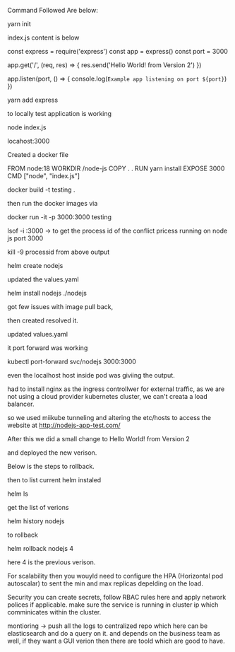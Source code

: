Command Followed Are below:

yarn init 

index.js content is below

const express = require('express')
const app = express()
const port = 3000

app.get('/', (req, res) => {
  res.send('Hello World! from Version 2')
})

app.listen(port, () => {
  console.log(`Example app listening on port ${port}`)
})


yarn add express 

to locally test application is working 

 node index.js   

locahost:3000

Created a docker file 


FROM node:18
WORKDIR /node-js
COPY . .
RUN yarn install 
EXPOSE 3000
CMD ["node", "index.js"]


 docker build -t testing .

then run the docker images via 

 docker run -it -p 3000:3000 testing 


 lsof -i :3000 -> to get the process id of the conflict pricess running on node js port 3000

kill -9 processid from above output

helm create nodejs

updated the values.yaml

helm install nodejs ./nodejs 

got few issues with image pull back,

then created resolved it.

updated values.yaml


it port forward was working 

kubectl port-forward svc/nodejs 3000:3000

even the localhost host inside pod was giviing the output.


had to install nginx as the ingress controllwer for external traffic, as we are not using a cloud provider kubernetes cluster, we can't creata a load balancer.

so we used miikube tunneling and altering the etc/hosts to access the website at http://nodejs-app-test.com/

After this we did a small change to Hello World! from Version 2

and deployed the new verison.

Below is the steps to rollback.

then to list current helm instaled

helm ls 

get the list of verions

helm history nodejs

to rollback

helm rollback nodejs 4 

here 4 is the previous verison.

For scalability then you wouyld need to configure the HPA (Horizontal pod autoscalar) to sent the min and max replicas depelding on the load.


Security you can create secrets, follow RBAC rules here and apply network polices if applicable.
make sure the service is running in cluster ip which comminicates within the cluster.


montioring -> push all the logs to centralized repo which here can be elasticsearch and do a query on it. and depends on the business team as well, if they want a GUI verion then there are toold which are good to have.







